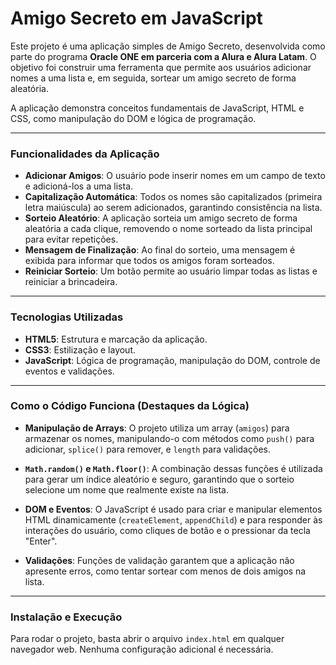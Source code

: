 # Amigo Secreto em JavaScript

Este projeto é uma aplicação simples de Amigo Secreto, desenvolvida como parte do programa **Oracle ONE em parceria com a Alura e Alura Latam**. O objetivo foi construir uma ferramenta que permite aos usuários adicionar nomes a uma lista e, em seguida, sortear um amigo secreto de forma aleatória.

A aplicação demonstra conceitos fundamentais de JavaScript, HTML e CSS, como manipulação do DOM e lógica de programação.

---

### Funcionalidades da Aplicação

- **Adicionar Amigos**: O usuário pode inserir nomes em um campo de texto e adicioná-los a uma lista.
- **Capitalização Automática**: Todos os nomes são capitalizados (primeira letra maiúscula) ao serem adicionados, garantindo consistência na lista.
- **Sorteio Aleatório**: A aplicação sorteia um amigo secreto de forma aleatória a cada clique, removendo o nome sorteado da lista principal para evitar repetições.
- **Mensagem de Finalização**: Ao final do sorteio, uma mensagem é exibida para informar que todos os amigos foram sorteados.
- **Reiniciar Sorteio**: Um botão permite ao usuário limpar todas as listas e reiniciar a brincadeira.

---

### Tecnologias Utilizadas

- **HTML5**: Estrutura e marcação da aplicação.
- **CSS3**: Estilização e layout.
- **JavaScript**: Lógica de programação, manipulação do DOM, controle de eventos e validações.

---

### Como o Código Funciona (Destaques da Lógica)

- **Manipulação de Arrays**: O projeto utiliza um array (`amigos`) para armazenar os nomes, manipulando-o com métodos como `push()` para adicionar, `splice()` para remover, e `length` para validações.

- **`Math.random()` e `Math.floor()`**: A combinação dessas funções é utilizada para gerar um índice aleatório e seguro, garantindo que o sorteio selecione um nome que realmente existe na lista.

- **DOM e Eventos**: O JavaScript é usado para criar e manipular elementos HTML dinamicamente (`createElement`, `appendChild`) e para responder às interações do usuário, como cliques de botão e o pressionar da tecla "Enter".

- **Validações**: Funções de validação garantem que a aplicação não apresente erros, como tentar sortear com menos de dois amigos na lista.

---

### Instalação e Execução

Para rodar o projeto, basta abrir o arquivo `index.html` em qualquer navegador web. Nenhuma configuração adicional é necessária.
